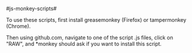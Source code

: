 #js-monkey-scripts#

To use these scripts, first install greasemonkey (Firefox) or tampermonkey (Chrome).

Then using github.com, navigate to one of the script .js files, click on "RAW", and \*monkey should ask if you want to install this script.
